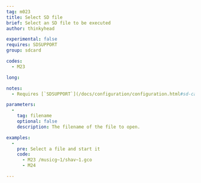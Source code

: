 ```yaml
---
tag: m023
title: Select SD file
brief: Select an SD file to be executed
author: thinkyhead

experimental: false
requires: SDSUPPORT
group: sdcard

codes:
  - M23

long:

notes:
  - Requires [`SDSUPPORT`](/docs/configuration/configuration.html#sd-card)

parameters:
  -
    tag: filename
    optional: false
    description: The filename of the file to open.

examples:
  -
    pre: Select a file and start it
    code:
      - M23 /musicg~1/shav~1.gco
      - M24

---
```

